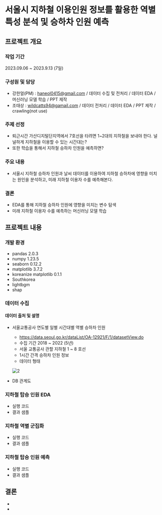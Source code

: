 # 서울시 지하철 이용인원 정보를 활용한 역별 특성 분석 및 승하차 인원 예측

## 프로젝트 개요

### 작업 기간
2023.09.06 ~ 2023.9.13 (7일)

### 구성원 및 담당
- 강한얼(PM) : haneol0415@gmail.com / 데이터 수집 및 전처리 / 데이터 EDA / 머신러닝 모델 학습 / PPT 제작
- 조태상 : wildcatts94@gamail.com / 데이터 전처리 / 데이터 EDA / PPT 제작 / crawling(not use)

### 주제 선정
 - 퇴근시간 가산디지털단지역에서 7호선을 타려면 1~2대의 지하철을 보내야 한다. 널널하게 지하철을 이용할 수 있는 시간대는?
 - 또한 학습을 통해서 지하철 승하차 인원을 예측하면?
### 주요 내용
- 서울시 지하철 승하차 인원과 날씨 데이터를 이용하여 지하철 승하차에 영향을 미치는 원인을 분석하고, 미래 지하철 이용자 수를 예측해본다.
### 결론
- EDA를 통해 지하철 승하차 인원에 영향을 미치는 변수 탐색
- 미래 지하철 이용자 수를 예측하는 머신러닝 모델 학습
## 프로젝트 내용

### 개발 환경
- pandas 2.0.3
- numpy 1.23.5
- seaborn 0.12.2
- matplotlib 3.7.2
- koreanize matplotlib 0.1.1
- Southkorea
- lightbgm
- shap
### 데이터 수집
#### 데이터 출처 및 설명
- 서울교통공사 연도별 일별 시간대별 역별 승하차 인원
  - https://data.seoul.go.kr/dataList/OA-12921/F/1/datasetView.do
  - 수집 기간 2018 ~ 2022 (5년)
  - 서울 교통공사 관할 지하철 1 ~ 8 호선
  - 1시간 간격 승하차 인원 정보
  - 데이터 형태
    
  ![2](https://github.com/addinedu-amr-4th/eda-repo-3/assets/104709955/ead67793-8cd5-4d76-a940-b3a22babe6c9)

- DB 관계도

### 지하철 탑승 인원 EDA
- 실행 코드
- 결과 샘플

### 지하철 역별 군집화
- 실행 코드
- 결과 샘플

### 지하철 탑승 인원 예측
- 실행 코드
- 결과 샘플

## 결론
-
-

